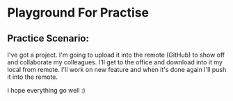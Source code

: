 # Playground For Practise

## Practice Scenario: 

I've got a project. I'm going to upload it into the remote (GitHub) to show off and collaborate my colleagues. I'll get to the office and download into it my local from remote. I'll work on new feature and when it's done again I'll push it into the remote.

I hope everything go well :)

